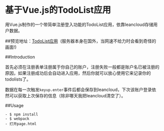 # 基于Vue.js的TodoList应用
用Vue.js制作的一个带简单注册登入功能的TodoList应用，依靠leancloud存储用户数据。

##预览地址：[TodoList应用](https://zhoupenghui0913.github.io/Vue-todolist/page.html) 
(服务器本身在国外，当网速不给力时会看到奇怪的画面!)

##Introduction

首先必须在注册表单注册属于你自己的账户，注册失败一般都是账户名已被注册的原因，如果注册成功后会自动进入应用，然后你就可以放心使用它来记录你的todolists了。

数据在每一次触发`keyup.enter`事件后都会保存到leancloud，下次该账户登录依然可以获取上次保存的信息（除非哪天我把leancloud清空了）。


##Usage

```
- $ npm install
- $ webpack
- 打开page.html
```

